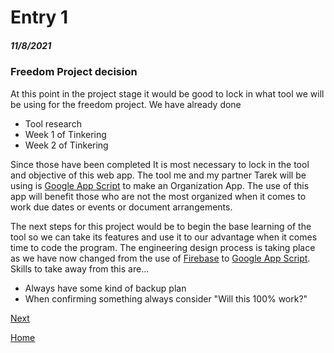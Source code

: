 # Entry 1
##### 11/8/2021

### Freedom Project decision

At this point in the project stage it would be good to lock in what tool we will be using for the freedom project.
 We have already done 
 
 * Tool research
 * Week 1 of Tinkering
 * Week 2 of Tinkering
 
 Since those have been completed It is most necessary to lock in the tool and objective of this web app. The tool me and my partner Tarek will be using is [Google App Script](https://script.google.com/home/start) to make an Organization App. The use of this app will benefit those who are not the most organized when it comes to work due dates or events or document arrangements.
 
 The next steps for this project would be to begin the base learning of the tool so we can take its features and use it to our advantage when it comes time to code the program. The engineering design process is taking place as we have now changed from the use of [Firebase](https://firebase.google.com/) to [Google App Script](https://script.google.com/home/start). 
 Skills to take away from this are...
 
  * Always have some kind of backup plan
  * When confirming something always consider "Will this 100% work?"

[Next](entry02.md)

[Home](../README.md)
